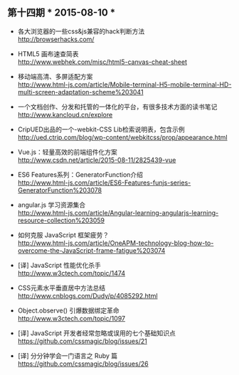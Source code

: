 ## 第十四期 * 2015-08-10 *

*  各大浏览器的一些css&js兼容的hack判断方法  
http://browserhacks.com/

*  HTML5 画布速查简表  
http://www.webhek.com/misc/html5-canvas-cheat-sheet

*  移动端高清、多屏适配方案  
http://www.html-js.com/article/Mobile-terminal-H5-mobile-terminal-HD-multi-screen-adaptation-scheme%203041

*  一个文档创作、分发和托管的一体化的平台，有很多技术方面的读书笔记  
http://www.kancloud.cn/explore

*  CripUED出品的一个-webkit-CSS Lib检索说明表，包含示例  
http://ued.ctrip.com/blog/wp-content/webkitcss/prop/appearance.html

*  Vue.js：轻量高效的前端组件化方案  
http://www.csdn.net/article/2015-08-11/2825439-vue

*  ES6 Features系列：GeneratorFunction介绍  
http://www.html-js.com/article/ES6-Features-funjs-series-GeneratorFunction%203078

*  angular.js 学习资源集合  
http://www.html-js.com/article/Angular-learning-angularjs-learning-resource-collection%203059

*  如何克服 JavaScript 框架疲劳？  
http://www.html-js.com/article/OneAPM-technology-blog-how-to-overcome-the-JavaScript-frame-fatigue%203074

*  [译] JavaScript 性能优化杀手  
http://www.w3ctech.com/topic/1474

*  CSS元素水平垂直居中方法总结  
http://www.cnblogs.com/Dudy/p/4085292.html

*  Object.observe() 引爆数据绑定革命  
http://www.w3ctech.com/topic/1097

*  [译] JavaScript 开发者经常忽略或误用的七个基础知识点  
https://github.com/cssmagic/blog/issues/21

*  [译] 分分钟学会一门语言之 Ruby 篇  
https://github.com/cssmagic/blog/issues/26
